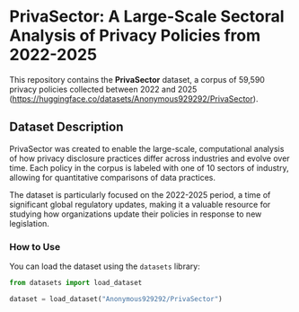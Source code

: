 # PrivaSector: A Large-Scale Sectoral Analysis of Privacy Policies from 2022-2025

This repository contains the **PrivaSector** dataset, a corpus of 59,590 privacy policies collected between 2022 and 2025 (https://huggingface.co/datasets/Anonymous929292/PrivaSector).

## Dataset Description

PrivaSector was created to enable the large-scale, computational analysis of how privacy disclosure practices differ across industries and evolve over time. Each policy in the corpus is labeled with one of 10 sectors of industry, allowing for quantitative comparisons of data practices.

The dataset is particularly focused on the 2022-2025 period, a time of significant global regulatory updates, making it a valuable resource for studying how organizations update their policies in response to new legislation.

### How to Use

You can load the dataset using the `datasets` library:
```python
from datasets import load_dataset

dataset = load_dataset("Anonymous929292/PrivaSector")
